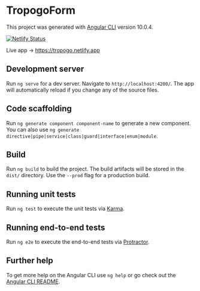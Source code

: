 # TropogoForm

This project was generated with [Angular CLI](https://github.com/angular/angular-cli) version 10.0.4.

[![Netlify Status](https://api.netlify.com/api/v1/badges/54935d48-0a47-498a-8dab-5a156983cc2e/deploy-status)](https://app.netlify.com/sites/tropogo/deploys)

Live app -> https://tropogo.netlify.app

## Development server

Run `ng serve` for a dev server. Navigate to `http://localhost:4200/`. The app will automatically reload if you change any of the source files.

## Code scaffolding

Run `ng generate component component-name` to generate a new component. You can also use `ng generate directive|pipe|service|class|guard|interface|enum|module`.

## Build

Run `ng build` to build the project. The build artifacts will be stored in the `dist/` directory. Use the `--prod` flag for a production build.

## Running unit tests

Run `ng test` to execute the unit tests via [Karma](https://karma-runner.github.io).

## Running end-to-end tests

Run `ng e2e` to execute the end-to-end tests via [Protractor](http://www.protractortest.org/).

## Further help

To get more help on the Angular CLI use `ng help` or go check out the [Angular CLI README](https://github.com/angular/angular-cli/blob/master/README.md).
